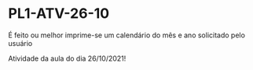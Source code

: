 # PL1-ATV-26-10
É feito ou melhor imprime-se um calendário do mês e ano solicitado pelo usuário

Atividade da aula do dia 26/10/2021!
